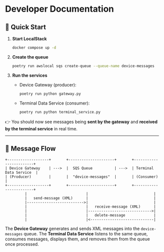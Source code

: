 # Developer Documentation

## 🚀 Quick Start

1. **Start LocalStack**

   ```bash
   docker compose up -d
   ```

2. **Create the queue**

   ```bash
   poetry run awslocal sqs create-queue --queue-name device-messages
   ```

3. **Run the services**

   * Device Gateway (producer):

     ```bash
     poetry run python gateway.py
     ```
   * Terminal Data Service (consumer):

     ```bash
     poetry run python terminal_service.py
     ```

👉 You should now see messages being **sent by the gateway** and **received by the terminal service** in real time.

---

## 🔄 Message Flow

```
+-------------------+       +---------------------+       +------------------------+
| Device Gateway    | --->  |  SQS Queue          | --->  | Terminal Data Service  |
| (Producer)        |       |  "device-messages"  |       | (Consumer)             |
+-------------------+       +---------------------+       +------------------------+
         |                           |                              |
         |   send-message (XML)      |                              |
         |-------------------------->|                              |
         |                           |   receive-message (XML)      |
         |                           |----------------------------->|
         |                           |   delete-message             |
         |                           |<-----------------------------|
```

The **Device Gateway** generates and sends XML messages into the `device-messages` queue.
The **Terminal Data Service** listens to the same queue, consumes messages, displays them, and removes them from the queue once processed.
